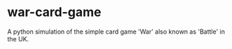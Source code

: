 # war-card-game
A python simulation of the simple card game 'War' also known as 'Battle' in the UK.
